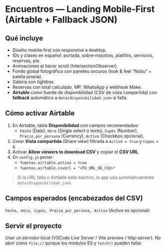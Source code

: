 # Encuentros — Landing Mobile‑First (Airtable + Fallback JSON)

## Qué incluye
- Diseño mobile‑first con responsive a desktop.
- IDs y clases en español: portada, sobre‑nosotros, platillos, servicios, reservas, pie.
- Animaciones al hacer scroll (IntersectionObserver).
- Fondo global fotográfico con paneles oscuros (look & feel “Nobu” + paleta propia).
- Galería con lightbox.
- Reservas con total calculado, MP, WhatsApp y webhook Make.
- **Airtable** como fuente de disponibilidad (CSV de vista compartida) con **fallback** automático a `data/disponibilidad.json` si falla.

## Cómo activar Airtable
1. En Airtable, tabla **Disponibilidad** con campos recomendados:
   - `Fecha` (Date), `Hora` (Single select o texto), `Cupos` (Number),
     `Precio_por_persona` (Currency), `Activo` (Checkbox opcional).
2. Crear **Vista compartida** (Share view) filtrada a `Activo = true` y `Cupos > 0`.
3. Activar **Allow viewers to download CSV** y copiar el **CSV URL**.
4. En `config.js` poner:
   - `fuentes.airtable.activo = true`
   - `fuentes.airtable.csvUrl = "<TU_URL_DE_CSV>"`

> Si la URL falla o Airtable está inactivo, la app usa automáticamente `data/disponibilidad.json`.

## Campos esperados (encabezados del CSV)
`Fecha, Hora, Cupos, Precio_por_persona, Activo` (Activo es opcional)

## Servir el proyecto
Usar un servidor local (VSCode Live Server / Vite preview / http-server). No abrir como `file://` porque los módulos ES y `fetch()` pueden fallar.


